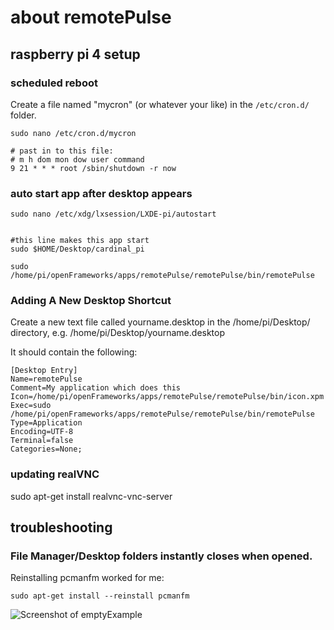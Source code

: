 # about remotePulse

## raspberry pi 4 setup

### scheduled reboot 
Create a file named "mycron" (or whatever your like) in the `/etc/cron.d/` folder.
```
sudo nano /etc/cron.d/mycron

# past in to this file:
# m h dom mon dow user command
9 21 * * * root /sbin/shutdown -r now
```

### auto start app after desktop appears
```
sudo nano /etc/xdg/lxsession/LXDE-pi/autostart


#this line makes this app start 
sudo $HOME/Desktop/cardinal_pi

sudo /home/pi/openFrameworks/apps/remotePulse/remotePulse/bin/remotePulse
```

###  Adding A New Desktop Shortcut

Create a new text file called yourname.desktop in the /home/pi/Desktop/ directory, e.g. /home/pi/Desktop/yourname.desktop

It should contain the following:

```
[Desktop Entry]
Name=remotePulse
Comment=My application which does this
Icon=/home/pi/openFrameworks/apps/remotePulse/remotePulse/bin/icon.xpm
Exec=sudo /home/pi/openFrameworks/apps/remotePulse/remotePulse/bin/remotePulse
Type=Application
Encoding=UTF-8
Terminal=false
Categories=None;
```

### updating realVNC
sudo apt-get install realvnc-vnc-server


## troubleshooting

### File Manager/Desktop folders instantly closes when opened. 
Reinstalling pcmanfm worked for me:
```
sudo apt-get install --reinstall pcmanfm
```

![Screenshot of emptyExample](emptyExample.png)
